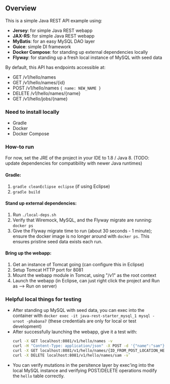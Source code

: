 ## Overview  

This is a simple Java REST API example using:
- __Jersey__: for simple Java REST webapp
- __JAX-RS__: for simple Java REST webapp
- __MyBatis__: for an easy MySQL DAO layer
- __Guice__: simple DI framework
- __Docker Compose__: for standing up external dependencies locally
- __Flyway__: for standing up a fresh local instance of MySQL with seed data

By default, this API has endpoints accessible at:
- GET /v1/hello/names
- GET /v1/hello/names/{id}
- POST /v1/hello/names `{ name: NEW_NAME }`
- DELETE /v1/hello/names/{name}
- GET /v1/hello/jobs/{name}

### Need to install locally  

- Gradle
- Docker
- Docker Compose

### How-to run  

For now, set the JRE of the project in your IDE to 1.8 / Java 8. (TODO: update dependencies for compatibility with newer Java runtimes)

#### Gradle:  

1. `gradle cleanEclipse eclipse` (if using Eclipse)
2. `gradle build`

#### Stand up external dependencies:  

1. Run `./local-deps.sh`
2. Verify that Wiremock, MySQL, and the Flyway migrate are running: `docker ps`
3. Give the Flyway migrate time to run (about 30 seconds - 1 minute); ensure the docker image is no longer around with `docker ps`. This ensures pristine seed data exists each run.

#### Bring up the webapp:  

1. Get an instance of Tomcat going (can configure this in Eclipse)
2. Setup Tomcat HTTP port for 8081
3. Mount the webapp module in Tomcat, using "/v1" as the root context
4. Launch the webapp (in Eclipse, can just right click the project and Run as --> Run on server)

### Helpful local things for testing

- After standing up MySQL with seed data, you can exec into the container with `docker exec -it java-rest-starter_mysql_1 mysql -uroot -phabana7` (these credentials are only for local or test development)
- After successfully launching the webapp, give it a test with:
   ```bash
   curl -X GET localhost:8081/v1/hello/names -v
   curl -H "Content-Type: application/json" -X POST -d '{"name":"sam"}' localhost:8081/v1/hello/names -v (extract the LOCATION header from the POST response
   curl -X GET localhost:8081/v1/hello/names/{ID_FROM_POST_LOCATION_HEADER} -v
   curl -X DELETE localhost:8081/v1/hello/names/sam -v` 
   ```
- You can verify mutations in the persitence layer by exec'ing into the local MySQL instance and verifying POST/DELETE operations modify the `hello` table correctly.
